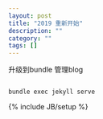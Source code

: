 ```yaml
---
layout: post
title: "2019 重新开始"
description: ""
category: ""
tags: []
---
```


升级到bundle 管理blog

```

bundle exec jekyll serve

```

{% include JB/setup %}

